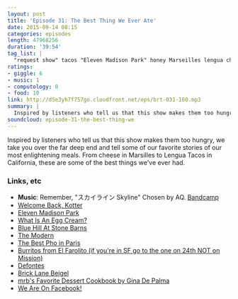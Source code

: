 ```yaml
---
layout: post
title: 'Episode 31: The Best Thing We Ever Ate'
date: 2015-09-14 08:15
categories: episodes
length: 47968256
duration: '39:54'
tag_list: |
  "request show" tacos "Eleven Madison Park" honey Marseilles lengua cheese hungry enlightenment
ratings:
- giggle: 6
- music: 1
- computology: 0
- food: 10
link: http://d5e3yh7f757go.cloudfront.net/eps/brt-031-160.mp3
summary: |
  Inspired by listeners who tell us that this show makes them too hungry, we take you over the far deep end and tell some of our favorite stories of our most enlightening meals. From cheese in Marseilles to lengue tacos in California, these are some of the best things we've ever had.
soundcloud: episode-31-the-best-thing-we
---
```

Inspired by listeners who tell us that this show makes them too hungry, we take you over the far deep end and tell some of our favorite stories of our most enlightening meals. From cheese in Marsilles to Lengua Tacos in California, these are some of the best things we've ever had.

<!-- more -->

### Links, etc

* <strong>Music</strong>: Remember, "スカイライン Skyline" Chosen by AQ. [Bandcamp](https://dreamcatalogue.bandcamp.com/track/skyline)
* [Welcome Back, Kotter](https://en.wikipedia.org/wiki/Welcome_Back,_Kotter)
* [Eleven Madison Park](http://elevenmadisonpark.com/)
* [What Is An Egg Cream?](https://en.wikipedia.org/wiki/Egg_cream)
* [Blue Hill At Stone Barns](https://www.bluehillfarm.com/dine/stone-barns)
* [The Modern](http://www.themodernnyc.com/)
* [The Best Pho in Paris](http://www.tripadvisor.com/Restaurant_Review-g187147-d719829-Reviews-Pho_14-Paris_Ile_de_France.html)
* [Burritos from El Farolito (if you're in SF go to the one on 24th NOT on Mission)](http://www.yelp.com/biz/el-farolito-san-francisco-2)
* [Defontes](http://defontesofbrooklyn.com/)
* [Brick Lane Beigel](http://www.tripadvisor.com/Restaurant_Review-g186338-d717862-Reviews-Brick_Lane_Beigel_Bakery-London_England.html)
* [mrb's Favorite Dessert Cookbook by Gina De Palma](http://amzn.to/1KmZeVZ)
* [We Are On Facebook!](https://www.facebook.com/beatsryetypes)
